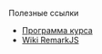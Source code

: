 
Полезные ссылки

- [Программа курса](https://docs.google.com/spreadsheets/d/1mGmCHDh9D70UNVtwWTxpbYq0SxIQD3WvquXS5Woelk4/edit?usp=sharing)
- [Wiki RemarkJS](https://github.com/gnab/remark/wiki)